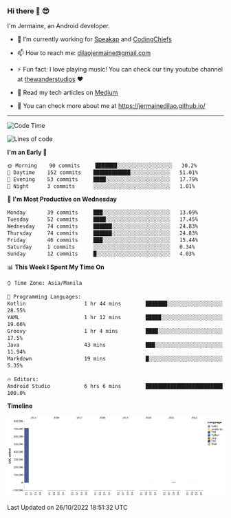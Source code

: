 ### Hi there 👋 😎
I'm Jermaine, an Android developer.

- 🔭 I’m currently working for [Speakap](https://www.speakap.com/) and [CodingChiefs](https://codingchiefs.com/en/)

- 📫 How to reach me: dilaojermaine@gmail.com

- ⚡ Fun fact: I love playing music! You can check our tiny youtube channel at [thewanderstudios](https://www.youtube.com/thewanderstudios) ♥️

- 📖 Read my tech articles on [Medium](https://jermainedilao.medium.com/)

- 👀 You can check more about me at https://jermainedilao.github.io/

<!--
**jermainedilao/jermainedilao** is a ✨ _special_ ✨ repository because its `README.md` (this file) appears on your GitHub profile.

Here are some ideas to get you started:

- 🔭 I’m currently working on ...
- 🌱 I’m currently learning ...
- 👯 I’m looking to collaborate on ...
- 🤔 I’m looking for help with ...
- 💬 Ask me about ...
- 📫 How to reach me: ...
- 😄 Pronouns: ...
- ⚡ Fun fact: ...
-->

-------

<!--START_SECTION:waka-->
![Code Time](http://img.shields.io/badge/Code%20Time-56%20hrs%2014%20mins-blue)

![Lines of code](https://img.shields.io/badge/From%20Hello%20World%20I%27ve%20Written-723%20Thousand%20lines%20of%20code-blue)

**I'm an Early 🐤** 

```text
🌞 Morning    90 commits     ███████░░░░░░░░░░░░░░░░░░   30.2% 
🌆 Daytime    152 commits    ████████████░░░░░░░░░░░░░   51.01% 
🌃 Evening    53 commits     ████░░░░░░░░░░░░░░░░░░░░░   17.79% 
🌙 Night      3 commits      ░░░░░░░░░░░░░░░░░░░░░░░░░   1.01%

```
📅 **I'm Most Productive on Wednesday** 

```text
Monday       39 commits     ███░░░░░░░░░░░░░░░░░░░░░░   13.09% 
Tuesday      52 commits     ████░░░░░░░░░░░░░░░░░░░░░   17.45% 
Wednesday    74 commits     ██████░░░░░░░░░░░░░░░░░░░   24.83% 
Thursday     74 commits     ██████░░░░░░░░░░░░░░░░░░░   24.83% 
Friday       46 commits     ███░░░░░░░░░░░░░░░░░░░░░░   15.44% 
Saturday     1 commits      ░░░░░░░░░░░░░░░░░░░░░░░░░   0.34% 
Sunday       12 commits     █░░░░░░░░░░░░░░░░░░░░░░░░   4.03%

```


📊 **This Week I Spent My Time On** 

```text
⌚︎ Time Zone: Asia/Manila

💬 Programming Languages: 
Kotlin                   1 hr 44 mins        ███████░░░░░░░░░░░░░░░░░░   28.55% 
YAML                     1 hr 12 mins        █████░░░░░░░░░░░░░░░░░░░░   19.66% 
Groovy                   1 hr 4 mins         ████░░░░░░░░░░░░░░░░░░░░░   17.5% 
Java                     43 mins             ███░░░░░░░░░░░░░░░░░░░░░░   11.94% 
Markdown                 19 mins             █░░░░░░░░░░░░░░░░░░░░░░░░   5.35%

🔥 Editors: 
Android Studio           6 hrs 6 mins        █████████████████████████   100.0%

```

**Timeline**

![Chart not found](https://raw.githubusercontent.com/jermainedilao/jermainedilao/main/charts/bar_graph.png) 


 Last Updated on 26/10/2022 18:51:32 UTC
<!--END_SECTION:waka-->
